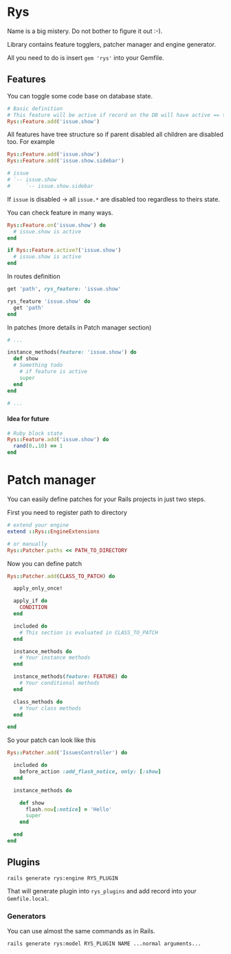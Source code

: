 # Rys

Name is a big mistery. Do not bother to figure it out :-).

Library contains feature togglers, patcher manager and engine generator.

All you need to do is insert `gem 'rys'` into your Gemfile.

## Features

You can toggle some code base on database state.

```ruby
# Basic definition
# This feature will be active if record on the DB will have active == true
Rys::Feature.add('issue.show')
```

All features have tree structure so if parent disabled all children are disabled too. For example

```ruby
Rys::Feature.add('issue.show')
Rys::Feature.add('issue.show.sidebar')

# issue
# `-- issue.show
#     `-- issue.show.sidebar
```

If `issue` is disabled -> all `issue.*` are disabled too regardless to theirs state.

You can check feature in many ways.

```ruby
Rys::Feature.on('issue.show') do
  # issue.show is active
end

if Rys::Feature.active?('issue.show')
  # issue.show is active
end
```

In routes definition

```ruby
get 'path', rys_feature: 'issue.show'

rys_feature 'issue.show' do
  get 'path'
end
```

In patches (more details in Patch manager section)

```ruby
# ...

instance_methods(feature: 'issue.show') do
  def show
  # Something todo
    # if feature is active
    super
  end
end

# ...
```


#### Idea for future


```ruby
# Ruby block state
Rys::Feature.add('issue.show') do
  rand(0..10) == 1
end
```

# Patch manager

You can easily define patches for your Rails projects in just two steps.

First you need to register path to directory

```ruby
# extend your engine
extend ::Rys::EngineExtensions

# or manually
Rys::Patcher.paths << PATH_TO_DIRECTORY
```

Now you can define patch

```ruby
Rys::Patcher.add(CLASS_TO_PATCH) do

  apply_only_once!

  apply_if do
    CONDITION
  end

  included do
    # This section is evaluated in CLASS_TO_PATCH
  end

  instance_methods do
    # Your instance methods
  end

  instance_methods(feature: FEATURE) do
    # Your conditional methods
  end

  class_methods do
    # Your class methods
  end

end

```

So your patch can look like this

```ruby
Rys::Patcher.add('IssuesController') do

  included do
    before_action :add_flash_notice, only: [:show]
  end

  instance_methods do

    def show
      flash.now[:notice] = 'Hello'
      super
    end

  end
end
```

## Plugins



```
rails generate rys:engine RYS_PLUGIN
```

That will generate plugin into `rys_plugins` and add record into your `Gemfile.local`.

### Generators

You can use almost the same commands as in Rails.

```
rails generate rys:model RYS_PLUGIN NAME ...normal arguments...
```
